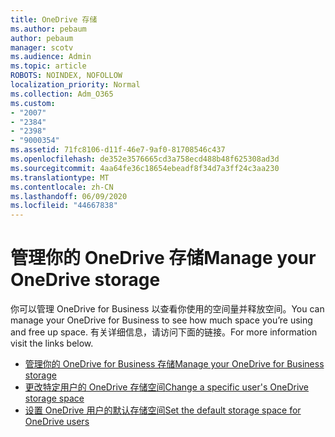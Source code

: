 ```yaml
---
title: OneDrive 存储
ms.author: pebaum
author: pebaum
manager: scotv
ms.audience: Admin
ms.topic: article
ROBOTS: NOINDEX, NOFOLLOW
localization_priority: Normal
ms.collection: Adm_O365
ms.custom:
- "2007"
- "2384"
- "2398"
- "9000354"
ms.assetid: 71fc8106-d11f-46e7-9af0-81708546c437
ms.openlocfilehash: de352e3576665cd3a758ecd488b48f625308ad3d
ms.sourcegitcommit: 4aa64fe36c18654ebeadf8f34d7a3ff24c3aa230
ms.translationtype: MT
ms.contentlocale: zh-CN
ms.lasthandoff: 06/09/2020
ms.locfileid: "44667838"
---
```

# <a name="manage-your-onedrive-storage"></a><span data-ttu-id="196d1-102">管理你的 OneDrive 存储</span><span class="sxs-lookup"><span data-stu-id="196d1-102">Manage your OneDrive storage</span></span>

<span data-ttu-id="196d1-103">你可以管理 OneDrive for Business 以查看你使用的空间量并释放空间。</span><span class="sxs-lookup"><span data-stu-id="196d1-103">You can manage your OneDrive for Business to see how much space you’re using and free up space.</span></span>  <span data-ttu-id="196d1-104">有关详细信息，请访问下面的链接。</span><span class="sxs-lookup"><span data-stu-id="196d1-104">For more information visit the links below.</span></span>

- [<span data-ttu-id="196d1-105">管理你的 OneDrive for Business 存储</span><span class="sxs-lookup"><span data-stu-id="196d1-105">Manage your OneDrive for Business storage</span></span>](https://support.microsoft.com/office/31519161-059c-4764-b6f8-f5cd29f7fe68)
- [<span data-ttu-id="196d1-106">更改特定用户的 OneDrive 存储空间</span><span class="sxs-lookup"><span data-stu-id="196d1-106">Change a specific user's OneDrive storage space</span></span>](https://docs.microsoft.com/onedrive/change-user-storage)
- [<span data-ttu-id="196d1-107">设置 OneDrive 用户的默认存储空间</span><span class="sxs-lookup"><span data-stu-id="196d1-107">Set the default storage space for OneDrive users</span></span>](https://docs.microsoft.com/onedrive/set-default-storage-space)